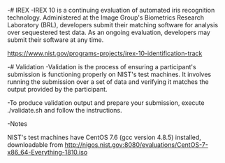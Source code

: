 
-# IREX
-IREX 10 is a continuing evaluation of automated iris recognition technology.  Administered at the Image Group's Biometrics Research Laboratory (BRL), developers submit their matching software for analysis over sequestered test data.  As an ongoing evaluation, developers may submit their software at any time.

https://www.nist.gov/programs-projects/irex-10-identification-track

-# Validation 
-Validation is the process of ensuring a participant's submission is functioning properly on NIST's test machines. It involves running the submission over a set of data and verifying it matches the output provided by the participant.

-To produce validation output and prepare your submission, execute ./validate.sh and follow the instructions.

-Notes

NIST's test machines have CentOS 7.6 (gcc version 4.8.5) installed, downloadable from http://nigos.nist.gov:8080/evaluations/CentOS-7-x86_64-Everything-1810.iso 
